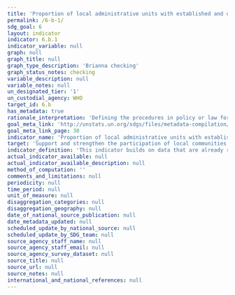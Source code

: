 ```yaml
---
title: 'Proportion of local administrative units with established and operational policies and procedures for participation of local communities in water and sanitation management'
permalink: /6-b-1/
sdg_goal: 6
layout: indicator
indicator: 6.b.1
indicator_variable: null
graph: null
graph_title: null
graph_type_description: 'Brianna checking'
graph_status_notes: checking
variable_description: null
variable_notes: null
un_designated_tier: '1'
un_custodial_agency: WHO
target_id: 6.b
has_metadata: true
rationale_interpretation: 'Defining the procedures in policy or law for the participation of local communities is vital to ensure needs of all the community is met, including the most vulnerable and also encourages ownership of schemes which in turn contributes to their sustainability.'
goal_meta_link: 'http://unstats.un.org/sdgs/files/metadata-compilation/Metadata-Goal-6.pdf'
goal_meta_link_page: 30
indicator_name: 'Proportion of local administrative units with established and operational policies and procedures for participation of local communities in water and sanitation management'
target: 'Support and strengthen the participation of local communities in improving water and sanitation management.'
indicator_definition: 'This indicator builds on data that are already regularly collected by UN-Water GLAAS on the presence, at the national level, of clearly defined procedures in laws or policies for participation by service users. NThis indicator will also build on the data collected for the Status of Integrated Water Resources Management (IWRM) reporting in SDG target 6.5, in particular on the presence of formal stakeholder structures established at sub-catchment level. Because of the above, it is envisaged that this indicator will evolve and will be further qualified during the SDG period, focussing on sanitation, drinking water and hygiene first and then expanding on water resources management.'
actual_indicator_available: null
actual_indicator_available_description: null
method_of_computation: ''
comments_and_limitations: null
periodicity: null
time_period: null
unit_of_measure: null
disaggregation_categories: null
disaggregation_geography: null
date_of_national_source_publication: null
date_metadata_updated: null
scheduled_update_by_national_source: null
scheduled_update_by_SDG_team: null
source_agency_staff_name: null
source_agency_staff_email: null
source_agency_survey_dataset: null
source_title: null
source_url: null
source_notes: null
international_and_national_references: null
---
```

